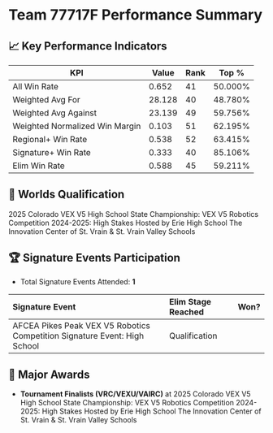 # Team 77717F Performance Summary

## 📈 Key Performance Indicators
| KPI | Value | Rank | Top % |
| --- | ----- | ---- | ----- |
| All Win Rate | 0.652 | 41 | 50.000% |
| Weighted Avg For | 28.128 | 40 | 48.780% |
| Weighted Avg Against | 23.139 | 49 | 59.756% |
| Weighted Normalized Win Margin | 0.103 | 51 | 62.195% |
| Regional+ Win Rate | 0.538 | 52 | 63.415% |
| Signature+ Win Rate | 0.333 | 40 | 85.106% |
| Elim Win Rate | 0.588 | 45 | 59.211% |


## 🎯 Worlds Qualification
2025 Colorado VEX V5 High School State Championship: VEX V5 Robotics Competition 2024-2025: High Stakes Hosted by Erie High School The Innovation Center of St. Vrain & St. Vrain Valley Schools

## 🏆 Signature Events Participation
- Total Signature Events Attended: **1**

| Signature Event | Elim Stage Reached | Won? |
|:----------------|:-------------------|:----|
| AFCEA Pikes Peak VEX V5 Robotics Competition Signature Event: High School | Qualification |  |


## 🥇 Major Awards
- **Tournament Finalists (VRC/VEXU/VAIRC)** at 2025 Colorado VEX V5 High School State Championship: VEX V5 Robotics Competition 2024-2025: High Stakes Hosted by Erie High School The Innovation Center of St. Vrain & St. Vrain Valley Schools

